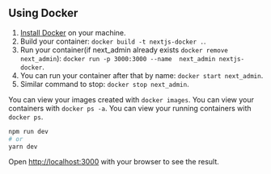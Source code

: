 ## Using Docker

1. [Install Docker](https://docs.docker.com/get-docker/) on your machine.
2. Build your container: `docker build -t nextjs-docker .`.
3. Run your container(if next_admin already exists `docker remove next_admin`): `docker run -p 3000:3000 --name 
   next_admin nextjs-docker`.
4. You can run your container after that by name: `docker start next_admin`.
5. Similar command to stop: `docker stop next_admin`.

You can view your images created with `docker images`.
You can view your containers with `docker ps -a`.
You can view your running containers with `docker ps`.

```bash
npm run dev
# or
yarn dev
```

Open [http://localhost:3000](http://localhost:3000) with your browser to see the result.

